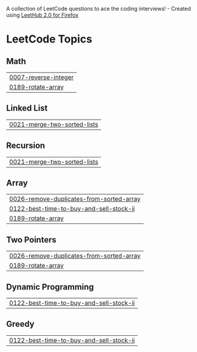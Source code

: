 A collection of LeetCode questions to ace the coding interviews! - Created using [LeetHub 2.0 for Firefox](https://github.com/maitreya2954/LeetHub-2.0-Firefox)
<!---LeetCode Topics Start-->
# LeetCode Topics
## Math
|  |
| ------- |
| [0007-reverse-integer](https://github.com/mahammadverdiyev/LeetCode/tree/master/0007-reverse-integer) |
| [0189-rotate-array](https://github.com/mahammadverdiyev/LeetCode/tree/master/0189-rotate-array) |
## Linked List
|  |
| ------- |
| [0021-merge-two-sorted-lists](https://github.com/mahammadverdiyev/LeetCode/tree/master/0021-merge-two-sorted-lists) |
## Recursion
|  |
| ------- |
| [0021-merge-two-sorted-lists](https://github.com/mahammadverdiyev/LeetCode/tree/master/0021-merge-two-sorted-lists) |
## Array
|  |
| ------- |
| [0026-remove-duplicates-from-sorted-array](https://github.com/mahammadverdiyev/LeetCode/tree/master/0026-remove-duplicates-from-sorted-array) |
| [0122-best-time-to-buy-and-sell-stock-ii](https://github.com/mahammadverdiyev/LeetCode/tree/master/0122-best-time-to-buy-and-sell-stock-ii) |
| [0189-rotate-array](https://github.com/mahammadverdiyev/LeetCode/tree/master/0189-rotate-array) |
## Two Pointers
|  |
| ------- |
| [0026-remove-duplicates-from-sorted-array](https://github.com/mahammadverdiyev/LeetCode/tree/master/0026-remove-duplicates-from-sorted-array) |
| [0189-rotate-array](https://github.com/mahammadverdiyev/LeetCode/tree/master/0189-rotate-array) |
## Dynamic Programming
|  |
| ------- |
| [0122-best-time-to-buy-and-sell-stock-ii](https://github.com/mahammadverdiyev/LeetCode/tree/master/0122-best-time-to-buy-and-sell-stock-ii) |
## Greedy
|  |
| ------- |
| [0122-best-time-to-buy-and-sell-stock-ii](https://github.com/mahammadverdiyev/LeetCode/tree/master/0122-best-time-to-buy-and-sell-stock-ii) |
<!---LeetCode Topics End-->